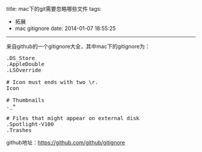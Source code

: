 title: mac下的git需要忽略哪些文件
tags:
  - 拓展
  - mac gitignore
date: 2014-01-07 18:55:25
---

来自github的一个gitignore大全，其中mac下的gitignore为：

<pre>.DS_Store
.AppleDouble
.LSOverride

# Icon must ends with two \r.
Icon

# Thumbnails
._*

# Files that might appear on external disk
.Spotlight-V100
.Trashes</pre>

github地址：https://github.com/github/gitignore